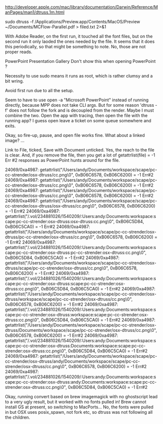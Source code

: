http://developer.apple.com/mac/library/documentation/Darwin/Reference/ManPages/man1/dtruss.1m.html 

sudo dtruss -f /Applications/Preview.app/Contents/MacOS/Preview ~/Documents/MCFlow-Parallel.pdf > filed.txt 2>&1

With Adobe Reader, on the first run, it touched all the font files, but on the second run it only laoded the ones needed by the file. It seems that it does this periodically, so that might be something to note. No, those are not proper reads.

PowerPoint Presentation Gallery
Don't show this when opening PowerPoint ?

Necessity to use sudo means it runs as root, which is rather clumsy and a bit wring.

Avoid first run due to all the setup.

Seem to have to use open -a "Microsoft PowerPoint" instead of running directly, because MPP does not take CLI args. But for some reason 'dtruss -f' does not follow the fork and is decoupled from the render. Maybe I must combine the two. Open the app with tracing, then open the file with the running app? I guess open leave a ticket on some queue somewhere and exits.

Okay, so fire-up, pause, and open file works fine. What about a linked image? ...

Link to File, ticked, Save with Document unticked. Yes, the reach to the file is clear. And, if you remove the file, then you get a lot of getattrlist(file) = -1 Err #2 responses as PowerPoint hunts around for the file.



24069/0xa4987:  getattrlist("/Users/andy/Documents/workspace/scape/pc-cc-strender/osx-dtruss/cc.png\0", 0xB06C6578, 0xB06C6200)          = -1 Err#2
24069/0xa4987:  getattrlist("/Users/andy/Documents/workspace/scape/pc-cc-strender/osx-dtruss/cc.png\0", 0xB06C6578, 0xB06C6200)          = -1 Err#2
24069/0xa4987:  getattrlist("/Users/andy/Documents/workspace/scape/pc-cc-strender/osx-dtruss/cc.png\0", 0xB06C6578, 0xB06C6200)          = -1 Err#2
24069/0xa4987:  getattrlist("/Users/andy/Documents/workspace/scape/pc-cc-strender/osx-dtruss/osx-dtruss/cc.png\0", 0xB06C6578, 0xB06C6200)               = -1 Err#2
24069/0xa4987:  getattrlist("/.vol/234881026/1540209/:Users:andy:Documents:workspace:scape:pc-cc-strender:osx-dtruss:osx-dtruss:cc.png\0", 0xB06C5D84, 0xB06C5CA0)               = -1 Err#2
24069/0xa4987:  getattrlist("/Users/andy/Documents/workspace/scape/pc-cc-strender/osx-dtruss/pc-cc-strender/osx-dtruss/cc.png\0", 0xB06C6578, 0xB06C6200)                = -1 Err#2
24069/0xa4987:  getattrlist("/.vol/234881026/1540209/:Users:andy:Documents:workspace:scape:pc-cc-strender:osx-dtruss:pc-cc-strender:osx-dtruss:cc.png\0", 0xB06C5D84, 0xB06C5CA0)                = -1 Err#2
24069/0xa4987:  getattrlist("/Users/andy/Documents/workspace/scape/pc-cc-strender/osx-dtruss/scape/pc-cc-strender/osx-dtruss/cc.png\0", 0xB06C6578, 0xB06C6200)          = -1 Err#2
24069/0xa4987:  getattrlist("/.vol/234881026/1540209/:Users:andy:Documents:workspace:scape:pc-cc-strender:osx-dtruss:scape:pc-cc-strender:osx-dtruss:cc.png\0", 0xB06C5D84, 0xB06C5CA0)          = -1 Err#2
24069/0xa4987:  getattrlist("/Users/andy/Documents/workspace/scape/pc-cc-strender/osx-dtruss/workspace/scape/pc-cc-strender/osx-dtruss/cc.png\0", 0xB06C6578, 0xB06C6200)                = -1 Err#2
24069/0xa4987:  getattrlist("/.vol/234881026/1540209/:Users:andy:Documents:workspace:scape:pc-cc-strender:osx-dtruss:workspace:scape:pc-cc-strender:osx-dtruss:cc.png\0", 0xB06C5D84, 0xB06C5CA0)                = -1 Err#2
24069/0xa4987:  getattrlist("/Users/andy/Documents/workspace/scape/pc-cc-strender/osx-dtruss/Documents/workspace/scape/pc-cc-strender/osx-dtruss/cc.png\0", 0xB06C6578, 0xB06C6200)              = -1 Err#2
24069/0xa4987:  getattrlist("/.vol/234881026/1540209/:Users:andy:Documents:workspace:scape:pc-cc-strender:osx-dtruss:Documents:workspace:scape:pc-cc-strender:osx-dtruss:cc.png\0", 0xB06C5D84, 0xB06C5CA0)              = -1 Err#2
24069/0xa4987:  getattrlist("/Users/andy/Documents/workspace/scape/pc-cc-strender/osx-dtruss/andy/Documents/workspace/scape/pc-cc-strender/osx-dtruss/cc.png\0", 0xB06C6578, 0xB06C6200)                 = -1 Err#2
24069/0xa4987:  getattrlist("/.vol/234881026/1540209/:Users:andy:Documents:workspace:scape:pc-cc-strender:osx-dtruss:andy:Documents:workspace:scape:pc-cc-strender:osx-dtruss:cc.png\0", 0xB06C5D84, 0xB06C5CA0)                 = -1 Err#2


Okay, running convert based on brew imagemagick with no ghostscript lead to a very ugly result, but it worked with no fonts pulled in!
Brew cannot install GS at present, so switching to MacPorts...
No, the fonts were pulled in but OSX uses posix_spawn, not fork etc, so dtruss was not following all the children.
